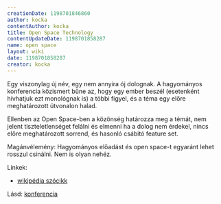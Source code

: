 ```yaml
---
creationDate: 1198701846860 
author: kocka 
contentAuthor: kocka 
title: Open Space Technology 
contentUpdateDate: 1198701858287 
name: open space 
layout: wiki 
date: 1198701858287 
creator: kocka 
---
```

Egy viszonylag új név, egy nem annyira ój dolognak. A hagyományos konferencia közismert bűne az, hogy egy ember beszél (esetenként hívhatjuk ezt monológnak is) a többi figyel, és a téma egy előre meghatározott útvonalon halad.

Ellenben az Open Space-ben a közönség határozza meg a témát, nem jelent tiszteletlenséget felálni és elmenni ha a dolog nem érdekel, nincs előre meghatározott sorrend, és hasonló csábitó feature set.

Magánvélemény: Hagyományos előadást és open space-t egyaránt lehet rosszul csinálni. Nem is olyan nehéz.

Linkek:

*   [wikipédia szócikk](http://en.wikipedia.org/wiki/Open_Space_Technology)





Lásd: [konferencia](konferencia.html)






